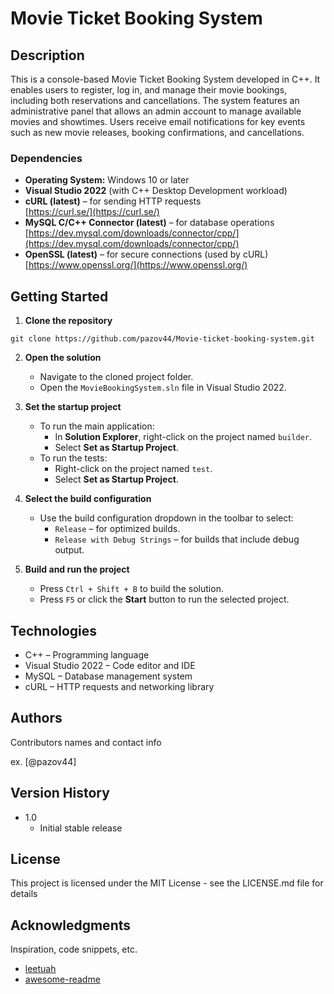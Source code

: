 <h1>Movie Ticket Booking System</h1>
<p align = "center">
</p>

## Description

This is a console-based Movie Ticket Booking System developed in C++. It enables users to register, log in, and manage their movie bookings, including both reservations and cancellations. The system features an administrative panel that allows an admin account to manage available movies and showtimes. Users receive email notifications for key events such as new movie releases, booking confirmations, and cancellations.

### Dependencies

- **Operating System:** Windows 10 or later
- **Visual Studio 2022** (with C++ Desktop Development workload)
- **cURL (latest)** – for sending HTTP requests  
  [https://curl.se/](https://curl.se/)
- **MySQL C/C++ Connector (latest)** – for database operations  
  [https://dev.mysql.com/downloads/connector/cpp/](https://dev.mysql.com/downloads/connector/cpp/)
- **OpenSSL (latest)** – for secure connections (used by cURL)  
  [https://www.openssl.org/](https://www.openssl.org/)

## Getting Started

1. **Clone the repository**

```
git clone https://github.com/pazov44/Movie-ticket-booking-system.git
```

2. **Open the solution**  
   - Navigate to the cloned project folder.  
   - Open the `MovieBookingSystem.sln` file in Visual Studio 2022.

3. **Set the startup project**  
   - To run the main application:  
     - In **Solution Explorer**, right-click on the project named `builder`.  
     - Select **Set as Startup Project**.  
   - To run the tests:  
     - Right-click on the project named `test`.  
     - Select **Set as Startup Project**.

4. **Select the build configuration**  
   - Use the build configuration dropdown in the toolbar to select:  
     - `Release` – for optimized builds.  
     - `Release with Debug Strings` – for builds that include debug output.

5. **Build and run the project**  
   - Press `Ctrl + Shift + B` to build the solution.  
   - Press `F5` or click the **Start** button to run the selected project.

## Technologies

* C++ – Programming language  
* Visual Studio 2022 – Code editor and IDE  
* MySQL – Database management system  
* cURL – HTTP requests and networking library
  
## Authors

Contributors names and contact info

ex. [@pazov44]

## Version History

* 1.0
    * Initial stable release

## License

This project is licensed under the MIT License - see the LICENSE.md file for details

## Acknowledgments

Inspiration, code snippets, etc.
* [leetuah](https://github.com/LeeTuah/Effortless-Menus.git)
* [awesome-readme](https://github.com/matiassingers/awesome-readme)
